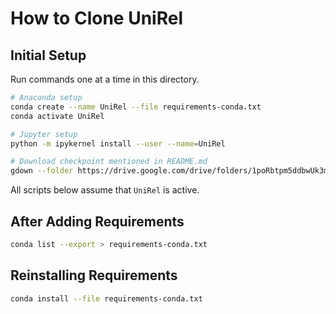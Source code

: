 # How to Clone UniRel

## Initial Setup

Run commands one at a time in this directory.

```sh
# Anaconda setup
conda create --name UniRel --file requirements-conda.txt
conda activate UniRel

# Jupyter setup
python -m ipykernel install --user --name=UniRel

# Download checkpoint mentioned in README.md
gdown --folder https://drive.google.com/drive/folders/1poRbtpm5ddbwUk3mVQ2-4G_o3OPXjYNq --output ./output/nyt/checkpoint-final
```

All scripts below assume that `UniRel` is active.

## After Adding Requirements

```sh
conda list --export > requirements-conda.txt
```

## Reinstalling Requirements

```sh
conda install --file requirements-conda.txt
```
